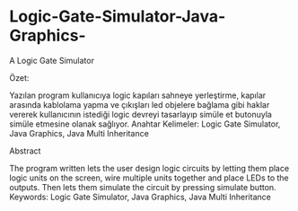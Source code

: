 # Logic-Gate-Simulator-Java-Graphics-
A Logic Gate Simulator


Özet:


Yazılan program kullanıcıya logic kapıları sahneye yerleştirme, kapılar arasında kablolama yapma ve çıkışları led objelere bağlama gibi haklar vererek kullanıcının istediği logic devreyi tasarlayıp simüle et butonuyla simüle etmesine olanak sağlıyor.
Anahtar Kelimeler: Logic Gate Simulator, Java Graphics, Java Multi Inheritance



Abstract 


The program written lets the user design logic circuits by letting them place logic units on the screen, wire multiple units together and place LEDs to the outputs. Then lets them simulate the circuit  by pressing simulate button.
Keywords: Logic Gate Simulator, Java Graphics, Java Multi Inheritance
